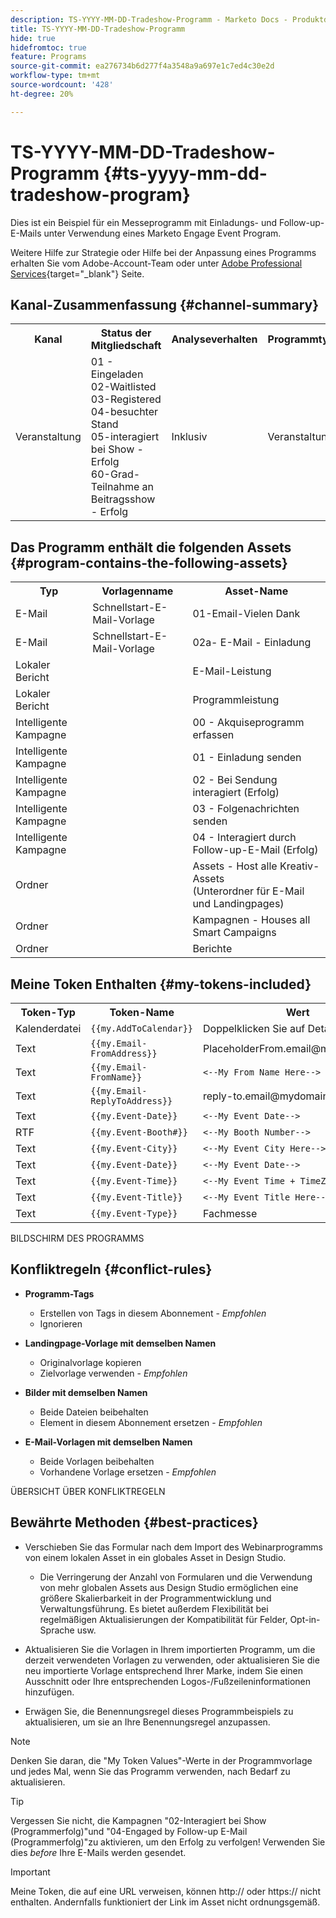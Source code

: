 ```yaml
---
description: TS-YYYY-MM-DD-Tradeshow-Programm - Marketo Docs - Produktdokumentation
title: TS-YYYY-MM-DD-Tradeshow-Programm
hide: true
hidefromtoc: true
feature: Programs
source-git-commit: ea276734b6d277f4a3548a9a697e1c7ed4c30e2d
workflow-type: tm+mt
source-wordcount: '428'
ht-degree: 20%

---
```


# TS-YYYY-MM-DD-Tradeshow-Programm {#ts-yyyy-mm-dd-tradeshow-program}

Dies ist ein Beispiel für ein Messeprogramm mit Einladungs- und Follow-up-E-Mails unter Verwendung eines Marketo Engage Event Program.

Weitere Hilfe zur Strategie oder Hilfe bei der Anpassung eines Programms erhalten Sie vom Adobe-Account-Team oder unter [Adobe Professional Services](https://business.adobe.com/customers/consulting-services/main.html){target="_blank"} Seite.

## Kanal-Zusammenfassung {#channel-summary}

<table style="table-layout:auto"> 
 <tbody> 
  <tr> 
   <th>Kanal</th> 
   <th>Status der Mitgliedschaft</th>
   <th>Analyseverhalten</th>
   <th>Programmtyp</th>
  </tr> 
  <tr> 
   <td>Veranstaltung</td> 
   <td>01 - Eingeladen 
   <br/>02-Waitlisted
   <br/>03-Registered
   <br/>04-besuchter Stand
   <br/>05-interagiert bei Show - Erfolg
   <br/>60-Grad-Teilnahme an Beitragsshow - Erfolg</td>
   <td>Inklusiv</td>
   <td>Veranstaltung</td>
  </tr>
 </tbody> 
</table>

## Das Programm enthält die folgenden Assets {#program-contains-the-following-assets}

<table style="table-layout:auto"> 
 <tbody> 
  <tr> 
   <th>Typ</th> 
   <th>Vorlagenname</th>
   <th>Asset-Name</th>
  </tr> 
  <tr> 
   <td>E-Mail</td> 
   <td>Schnellstart-E-Mail-Vorlage</td>
   <td>01-Email-Vielen Dank</td>
  </tr>
   <tr> 
   <td>E-Mail</td> 
   <td>Schnellstart-E-Mail-Vorlage</td>
   <td>02a- E-Mail - Einladung</td>
  </tr>
  <tr>
  <tr> 
   <td>Lokaler Bericht</td> 
   <td> </td>
   <td>E-Mail-Leistung</td>
  </tr>
  <tr> 
   <td>Lokaler Bericht</td> 
   <td> </td>
   <td>Programmleistung</td>
  </tr>
  <tr> 
   <td>Intelligente Kampagne</td> 
   <td> </td>
   <td>00 - Akquiseprogramm erfassen</td>
  </tr>
  <tr> 
   <td>Intelligente Kampagne</td> 
   <td> </td>
   <td>01 - Einladung senden</td>
  </tr>
   <tr> 
   <td>Intelligente Kampagne</td> 
   <td> </td>
   <td>02 - Bei Sendung interagiert (Erfolg)</td>
  </tr>
   <tr> 
   <td>Intelligente Kampagne</td> 
   <td> </td>
   <td>03 - Folgenachrichten senden</td>
  </tr>
   <tr> 
   <td>Intelligente Kampagne</td> 
   <td> </td>
   <td>04 - Interagiert durch Follow-up-E-Mail (Erfolg)</td>
  </tr>
  <tr> 
   <td>Ordner</td> 
   <td> </td>
   <td>Assets - Host alle Kreativ-Assets 
<br/>(Unterordner für E-Mail und Landingpages)</td>
  </tr>
  <tr> 
   <td>Ordner</td> 
   <td> </td>
   <td>Kampagnen - Houses all Smart Campaigns</td>
  </tr>
  <tr> 
   <td>Ordner</td> 
   <td> </td>
   <td>Berichte</td>
  </tr>
 </tbody> 
</table>

## Meine Token Enthalten {#my-tokens-included}

<table style="table-layout:auto"> 
 <tbody> 
  <tr> 
   <th>Token-Typ</th> 
   <th>Token-Name</th>
   <th>Wert </th>
  </tr>
  <tr> 
   <td>Kalenderdatei</td> 
   <td><code>{{my.AddToCalendar}}</code></td>
   <td>Doppelklicken Sie auf Details</td>
  </tr>
  <tr> 
   <td>Text</td> 
   <td><code>{{my.Email-FromAddress}}</code></td>
   <td>PlaceholderFrom.email@mydomain.com</td>
  </tr>
  <tr> 
   <td>Text</td> 
   <td><code>{{my.Email-FromName}}</code></td>
   <td><code><--My From Name Here--></code></td>
  </tr>
  <tr> 
   <td>Text</td> 
   <td><code>{{my.Email-ReplyToAddress}}</code></td>
   <td>reply-to.email@mydomain.com</td>
  </tr>
  <tr> 
   <td>Text</td> 
   <td><code>{{my.Event-Date}}</code></td>
   <td><code><--My Event Date--></code></td>
  </tr>
   <tr> 
   <td>RTF</td> 
   <td><code>{{my.Event-Booth#}}</code></td>
   <td><code><--My Booth Number--></code></td>
  </tr>
   <tr> 
   <td>Text</td> 
   <td><code>{{my.Event-City}}</code></td>
   <td><code><--My Event City Here--></code></td>
  </tr>
  <tr> 
   <td>Text</td> 
   <td><code>{{my.Event-Date}}</code></td>
   <td><code><--My Event Date--></code></td>
  </tr>
  <tr> 
   <td>Text</td> 
   <td><code>{{my.Event-Time}}</code></td>
   <td><code><--My Event Time + TimeZone--></code></td>
  </tr>
  <tr> 
   <td>Text</td> 
   <td><code>{{my.Event-Title}}</code></td>
   <td><code><--My Event Title Here--></code></td>
  </tr>
  <tr> 
   <td>Text</td> 
   <td><code>{{my.Event-Type}}</code></td>
   <td>Fachmesse</td>
  </tr>
 </tbody> 
</table>

BILDSCHIRM DES PROGRAMMS

## Konfliktregeln {#conflict-rules}

* **Programm-Tags**
   * Erstellen von Tags in diesem Abonnement - _Empfohlen_
   * Ignorieren

* **Landingpage-Vorlage mit demselben Namen**
   * Originalvorlage kopieren
   * Zielvorlage verwenden - _Empfohlen_

* **Bilder mit demselben Namen**
   * Beide Dateien beibehalten
   * Element in diesem Abonnement ersetzen - _Empfohlen_

* **E-Mail-Vorlagen mit demselben Namen**
   * Beide Vorlagen beibehalten
   * Vorhandene Vorlage ersetzen - _Empfohlen_

ÜBERSICHT ÜBER KONFLIKTREGELN

## Bewährte Methoden {#best-practices}

* Verschieben Sie das Formular nach dem Import des Webinarprogramms von einem lokalen Asset in ein globales Asset in Design Studio.
   * Die Verringerung der Anzahl von Formularen und die Verwendung von mehr globalen Assets aus Design Studio ermöglichen eine größere Skalierbarkeit in der Programmentwicklung und Verwaltungsführung. Es bietet außerdem Flexibilität bei regelmäßigen Aktualisierungen der Kompatibilität für Felder, Opt-in-Sprache usw.

* Aktualisieren Sie die Vorlagen in Ihrem importierten Programm, um die derzeit verwendeten Vorlagen zu verwenden, oder aktualisieren Sie die neu importierte Vorlage entsprechend Ihrer Marke, indem Sie einen Ausschnitt oder Ihre entsprechenden Logos-/Fußzeileninformationen hinzufügen.

* Erwägen Sie, die Benennungsregel dieses Programmbeispiels zu aktualisieren, um sie an Ihre Benennungsregel anzupassen.

>[!NOTE]
>
>Denken Sie daran, die &quot;My Token Values&quot;-Werte in der Programmvorlage und jedes Mal, wenn Sie das Programm verwenden, nach Bedarf zu aktualisieren.

>[!TIP]
>
>Vergessen Sie nicht, die Kampagnen &quot;02-Interagiert bei Show (Programmerfolg)&quot;und &quot;04-Engaged by Follow-up E-Mail (Programmerfolg)&quot;zu aktivieren, um den Erfolg zu verfolgen! Verwenden Sie dies _before_ Ihre E-Mails werden gesendet.

>[!IMPORTANT]
>
>Meine Token, die auf eine URL verweisen, können http:// oder https:// nicht enthalten. Andernfalls funktioniert der Link im Asset nicht ordnungsgemäß.
